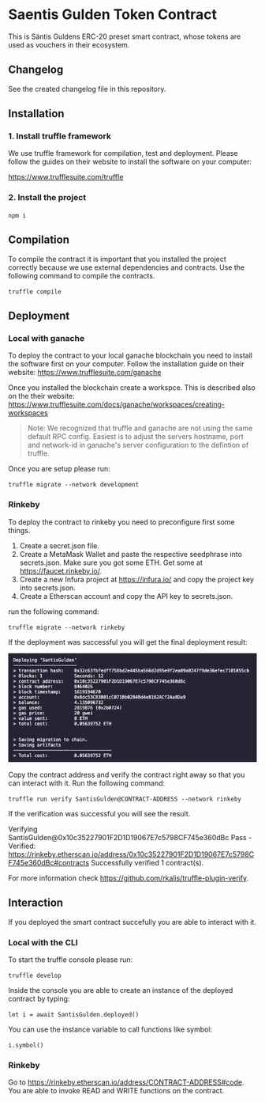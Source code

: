 # Saentis Gulden Token Contract 

This is Säntis Guldens ERC-20 preset smart contract, whose tokens are used as vouchers in their ecosystem.

## Changelog

See the created changelog file in this repository.

## Installation

### 1. Install truffle framework
We use truffle framework for compilation, test and deployment. Please follow the guides on their website to install the software on your computer:

https://www.trufflesuite.com/truffle

### 2. Install the project

`npm i`

## Compilation

To compile the contract it is important that you installed the project correctly because we use external dependencies and contracts. Use the following command to compile the contracts.

`truffle compile`

## Deployment

### Local with ganache

To deploy the contract to your local ganache blockchain you need to install the software first on your computer. Follow the installation guide on their website:
https://www.trufflesuite.com/ganache

Once you installed the blockchain create a workspce. This is described also on the their website:
https://www.trufflesuite.com/docs/ganache/workspaces/creating-workspaces

> Note: We recognized that truffle and ganache are not using the same default RPC config. Easiest is to adjust the servers hostname, port and network-id in ganache's server configuration to the defintion of truffle.

Once you are setup please run:

`truffle migrate --network development`

### Rinkeby

To deploy the contract to rinkeby you need to preconfigure first some things.

1. Create a secret.json file.
2. Create a MetaMask Wallet and paste the respective seedphrase into secrets.json. Make sure you got some ETH. Get some at https://faucet.rinkeby.io/.
3. Create a new Infura project at https://infura.io/ and copy the project key into secrets.json.
4. Create a Etherscan account and copy the API key to secrets.json.

run the following command:

`truffle migrate --network rinkeby`

If the deployment was successful you will get the final deployment result:

![Deployment Result](/assets/RinkebyDeploymentResult.png)

Copy the contract address and verify the contract right away so that you can interact with it.
Run the following command:

`truffle run verify SantisGulden@CONTRACT-ADDRESS --network rinkeby`

If the verification was successful you will see the result.

Verifying SantisGulden@0x10c35227901F2D1D19067E7c5798CF745e360dBc
Pass - Verified: https://rinkeby.etherscan.io/address/0x10c35227901F2D1D19067E7c5798CF745e360dBc#contracts
Successfully verified 1 contract(s).

For more information check https://github.com/rkalis/truffle-plugin-verify.

## Interaction

If you deployed the smart contract succefully you are able to interact with it.

### Local with the CLI

To start the truffle console please run:

`truffle develop`

Inside the console you are able to create an instance of the deployed contract by typing:

`let i = await SantisGulden.deployed()`

You can use the instance variable to call functions like symbol:

`i.symbol()`

### Rinkeby

Go to https://rinkeby.etherscan.io/address/CONTRACT-ADDRESS#code.
You are able to invoke READ and WRITE functions on the contract.